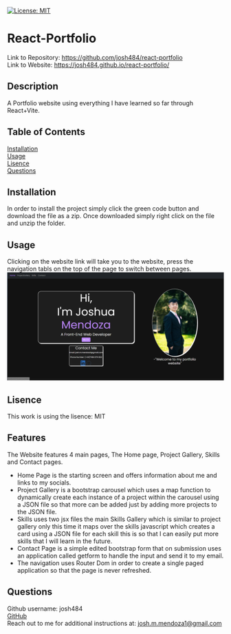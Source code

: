 [![License: MIT](https://img.shields.io/badge/License-MIT-yellow.svg)](https://opensource.org/licenses/MIT)
# React-Portfolio
Link to Repository: https://github.com/josh484/react-portfolio <br />
Link to Website: https://josh484.github.io/react-portfolio/
## Description
A Portfolio website using everything I have learned so far through React+Vite.
## Table of Contents
[Installation](#installation) <br />
[Usage](#usage) <br />
[Lisence](#lisence) <br />
[Questions](#questions) 
## Installation
In order to install the project simply click the green code button and download the file as a zip. Once downloaded simply right click on the file and unzip the folder.
## Usage
Clicking on the website link will take you to the website, press the navigation tabls on the top of the page to switch between pages.
![Front Page](./public/images/frontpage.png)
## Lisence
This work is using the lisence: MIT
## Features
The Website features 4 main pages, The Home page, Project Gallery, Skills and Contact pages.
- Home Page is the starting screen and offers information about me and links to my socials.
- Project Gallery is a bootstrap carousel which uses a map function to dynamically create each instance of a project within the carousel using a JSON file so that more can be added just by adding more projects to the JSON file.
- Skills uses two jsx files the main Skills Gallery which is similar to project gallery only this time it maps over the skills javascript which creates a card using a JSON file for each skill this is so that I can easily put more skills that I will learn in the future.
- Contact Page is a simple edited bootstrap form that on submission uses an application called getform to handle the input and send it to my email.
- The navigation uses Router Dom in order to create a single paged application so that the page is never refreshed.
## Questions
Github username: josh484 <br /> 
[GitHub](https://www.github.com/josh484) <br />
Reach out to me for additional instructions at: [josh.m.mendoza1@gmail.com](mailto:josh.m.mendoza1@gmail.com.com)